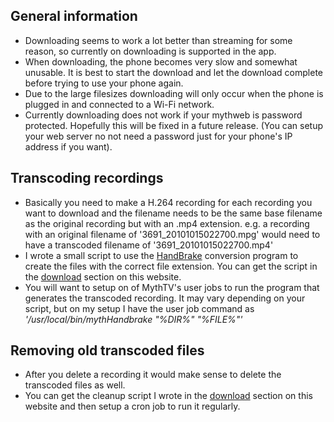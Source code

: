## General information ##
  * Downloading seems to work a lot better than streaming for some reason, so currently on downloading is supported in the app.
  * When downloading, the phone becomes very slow and somewhat unusable.  It is best to start the download and let the download complete before trying to use your phone again.
  * Due to the large filesizes downloading will only occur when the phone is plugged in and connected to a Wi-Fi network.
  * Currently downloading does not work if your mythweb is password protected.  Hopefully this will be fixed in a future release.  (You can setup your web server no not need a password just for your phone's IP address if you want).

## Transcoding recordings ##
  * Basically you need to make a H.264 recording for each recording you want to download and the filename needs to be the same base filename as the original recording but with an .mp4 extension.  e.g. a recording with an original filename of '3691\_20101015022700.mpg' would need to have a transcoded filename of '3691\_20101015022700.mp4'
  * I wrote a small script to use the [HandBrake](http://handbrake.fr/) conversion program to create the files with the correct file extension.  You can get the script in the [download](http://code.google.com/p/mythme-wp7/downloads/list) section on this website.
  * You will want to setup on of MythTV's user jobs to run the program that generates the transcoded recording.  It may vary depending on your script, but on my setup I have the user job command as _'/usr/local/bin/mythHandbrake "%DIR%" "%FILE%"'_

## Removing old transcoded files ##
  * After you delete a recording it would make sense to delete the transcoded files as well.
  * You can get the cleanup script I wrote in the [download](http://code.google.com/p/mythme-wp7/downloads/list) section on this website and then setup a cron job to run it regularly.